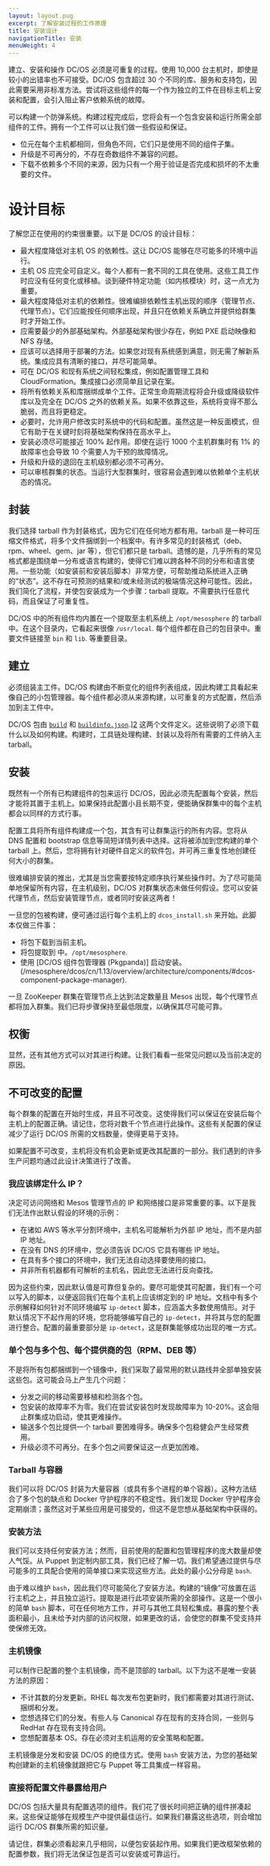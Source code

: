 ```yaml
---
layout: layout.pug
excerpt: 了解安装过程的工作原理
title: 安装设计
navigationTitle: 安装
menuWeight: 4
---
```


建立、安装和操作 DC/OS 必须是可重复的过程。使用 10,000 台主机时，即使是较小的出错率也不可接受。DC/OS 包含超过 30 个不同的库、服务和支持包，因此需要采用非标准方法。尝试将这些组件的每一个作为独立的工件在目标主机上安装和配置，会引入阻止客户依赖系统的故障。

可以构建一个防弹系统。构建过程完成后，您将会有一个包含安装和运行所需全部组件的工件。拥有一个工件可以让我们做一些假设和保证。

- 位元在每个主机都相同，但角色不同，它们只是使用不同的组件子集。
- 升级是不可再分的，不存在奇数组件不兼容的问题。
- 下载不依赖多个不同的来源，因为只有一个用于验证是否完成和损坏的不太重要的文件。


# 设计目标

了解您正在使用的约束很重要。以下是 DC/OS 的设计目标：

- 最大程度降低对主机 OS 的依赖性。这让 DC/OS 能够在尽可能多的环境中运行。
- 主机 OS 应完全可自定义。每个人都有一套不同的工具在使用。这些工具工作时应没有任何变化或移植。谈到硬件特定功能（如内核模块）时，这一点尤为重要。
- 最大程度降低对主机的依赖性。很难编排依赖性主机出现的顺序（管理节点、代理节点）。它们应能按任何顺序出现，并且只在依赖关系确立并提供给群集时才开始工作。
- 应需要最少的外部基础架构。外部基础架构很少存在，例如 PXE 启动映像和 NFS 存储。
- 应该可以选择用于部署的方法。如果您对现有系统感到满意，则无需了解新系统。集成应具有清晰的接口，并尽可能简单。
- 可在 DC/OS 和现有系统之间轻松集成，例如配置管理工具和 CloudFormation。集成接口必须简单且记录在案。
- 将所有依赖关系和库捆绑成单个工件。正常生命周期流程将会升级或降级软件库以及完全在 DC/OS 之外的依赖关系。如果不依靠这些，系统将变得不那么脆弱，而且将更稳定。
- 必要时，允许用户修改实时系统中的代码和配置。虽然这是一种反面模式，但它有助于在关键时刻将基础架构保持在高水平上。
- 安装必须尽可能接近 100% 起作用。即使在运行 1000 个主机群集时有 1% 的故障率也会导致 10 个需要人为干预的故障情况。
- 升级和升级的退回在主机级别都必须不可再分。
- 可以审核群集的状态。当运行大型群集时，很容易会遇到难以依赖单个主机状态的情况。


## 封装

我们选择 tarball 作为封装格式，因为它们在任何地方都有用。tarball 是一种可压缩文件格式，将多个文件捆绑到一个档案中。有许多常见的封装格式（deb、rpm、wheel、gem、jar 等），但它们都只是 tarball。遗憾的是，几乎所有的常见格式都是围绕单一分布或语言构建的，使得它们难以跨各种不同的分布和语言使用。一些功能（如安装前和安装后脚本）非常方便，可帮助推动系统进入正确的“状态”。这不存在可预测的结果和/或未经测试的极端情况这种可能性。因此，我们简化了流程，并使包安装成为一个步骤：tarball 提取。不需要执行任意代码，而且保证了可重复性。

DC/OS 中的所有组件均内置在一个提取至主机系统上 `/opt/mesosphere` 的 tarball 中。在这个目录内，它看起来很像 `/usr/local`. 每个组件都在自己的包目录中。重要文件链接至 `bin` 和 `lib`. 等重要目录。

## 建立

必须组装主工件。DC/OS 构建由不断变化的组件列表组成，因此构建工具看起来像自己的小包管理器。每个组件都必须从来源构建，以可重复的方式配置，然后添加到主工件中。

DC/OS 包由 [`build`][1] 和 [`buildinfo.json`][2].][2] 这两个文件定义。这些说明了必须下载什么以及如何构建。构建时，工具链处理构建、封装以及将所有需要的工件纳入主 tarball。

## 安装

既然有一个所有已构建组件的包来运行 DC/OS，因此必须先配置每个安装，然后才能将其置于主机上。如果保持此配置小且长期不变，便能确保群集中的每个主机都会以同样的方式行事。

配置工具将所有组件构建成一个包，其含有可让群集运行的所有内容。您将从 DNS 配置和 bootstrap 信息等简短详情列表中选择。这将被添加到您构建的单个 tarball 上。然后，您将拥有针对硬件自定义的软件包，并可再三重复性地创建任何大小的群集。

很难编排安装的推出，尤其是当您需要按特定顺序执行某些操作时。为了尽可能简单地保留所有内容，在主机级别，DC/OS 对群集状态未做任何假设。您可以安装代理节点，然后安装管理节点，或者同时安装这两者！

一旦您的包被构建，便可通过运行每个主机上的 `dcos_install.sh` 来开始。此脚本仅做三件事：

- 将包下载到当前主机。
- 将包提取到  中。`/opt/mesosphere`.
- 使用 [DC/OS 组件包管理器 (Pkgpanda)] 启动安装。(/mesosphere/dcos/cn/1.13/overview/architecture/components/#dcos-component-package-manager).

一旦 ZooKeeper 群集在管理节点上达到法定数量且 Mesos 出现，每个代理节点都将加入群集。我们已将步骤保持至最低限度，以确保其尽可能可靠。

## 权衡

显然，还有其他方式可以对其进行构建。让我们看看一些常见问题以及当前决定的原因。


## 不可改变的配置

每个群集的配置在开始时生成，并且不可改变。这使得我们可以保证在安装后每个主机上的配置正确。请记住，您将对数千个节点进行此操作。这些有关配置的保证减少了运行 DC/OS 所需的文档数量，使得更易于支持。

如果配置不可改变，主机将没有机会更新或更改其配置的一部分。我们遇到的许多生产问题均通过此设计决策进行了改善。

### 我应该绑定什么 IP？

决定可访问网络和 Mesos 管理节点的 IP 和网络接口是非常重要的事。以下是我们无法作出默认假设的环境的示例：

- 在诸如 AWS 等水平分割环境中，主机名可能解析为外部 IP 地址，而不是内部 IP 地址。
- 在没有 DNS 的环境中，您必须告诉 DC/OS 它具有哪些 IP 地址。
- 在具有多个接口的环境中，我们无法自动选择要使用的接口。
- 并非所有机器都有可解析的主机名，因此您无法进行反向查找。

因为这些约束，因此默认值是可靠但复杂的。要尽可能使其可配置，我们有一个可以写入的脚本，以便返回我们在每个主机上应该绑定到的 IP 地址。文档中有多个示例解释如何针对不同环境编写 `ip-detect` 脚本，应涵盖大多数使用情形。对于默认情况下不起作用的环境，您将能够编写自己的 `ip-detect`，并将其与您的配置进行整合。配置的最重要部分是 `ip-detect`，这是群集能够成功出现的唯一方式。

### 单个包与多个包、每个提供商的包（RPM、DEB 等）

不是将所有包都捆绑到一个镜像中，我们采取了最常用的默认路线并全部单独安装这些包。这可能会马上产生几个问题：

- 分发之间的移动需要移植和检测各个包。
- 包安装的故障率不为零。我们在尝试安装包时发现故障率为 10-20%。这会阻止群集成功启动，使其更难操作。
- 输送多个包比提供一个 tarball 要困难得多。确保多个包稳健会产生经常费用。
- 升级必须不可再分。在多个包之间要保证这一点更加困难。

### Tarball 与容器

我们可以将 DC/OS 封装为大量容器（或具有多个进程的单个容器）。这种方法结合了多个包的缺点和 Docker 守护程序的不稳定性。我们发现 Docker 守护程序会定期崩溃；虽然这对于某些应用是可接受的，但这不是您想从基础架构中获得的。

### 安装方法

我们可以支持任何安装方法；然而，目前使用的配置和包管理程序的庞大数量却使人气馁。从 Puppet 到定制内部工具，我们已经了解一切。我们希望通过提供与尽可能多的工具配合使用的简单接口来实现这些方法。此处的最小公分母是 `bash`.

由于难以维护 `bash`，因此我们尽可能简化了安装方法。构建的“镜像”可放置在运行主机之上，并且独立运行。提取是进行此项安装所需的全部操作。这是一个很小的简单 `bash` 脚本，可在任何地方工作，并可与其他工具轻松集成。暴露的整个表面积最小，且未给予对内部的访问权限，如果更改的话，会使您的群集不受支持并使保修无效。

### 主机镜像

可以制作已配置的整个主机镜像，而不是顶部的 tarball。以下为这不是唯一安装方法的原因：

- 不计其数的分发更新。RHEL 每次发布包更新时，我们都需要对其进行测试、捆绑和分发。
- 您想选择它们的分发。有些人与 Canonical 存在现有的支持合同，一些则与 RedHat 存在现有支持合同。
- 您想配置基本 OS。存在必须对主机运用的安全策略和配置。

主机镜像是分发和安装 DC/OS 的绝佳方式。使用 `bash` 安装方法，为您的基础架构创建新的主机镜像就跟把它与 Puppet 等工具集成一样容易。

### 直接将配置文件暴露给用户

DC/OS 包括大量具有配置选项的组件。我们花了很长时间把正确的组件拼凑起来。这些保证能够在规模生产中提供最佳运行。如果我们暴露这些选项，则会增加运行 DC/OS 群集所需的知识量。

请记住，群集必须看起来几乎相同，以便包安装起作用。如果我们更改框架依赖的配置参数，我们将无法保证包是否可以安装或可靠运行。

[1]: https://github.com/dcos/dcos/blob/master/packages/mesos/build
[2]: https://github.com/dcos/dcos/blob/master/packages/mesos/buildinfo.json
